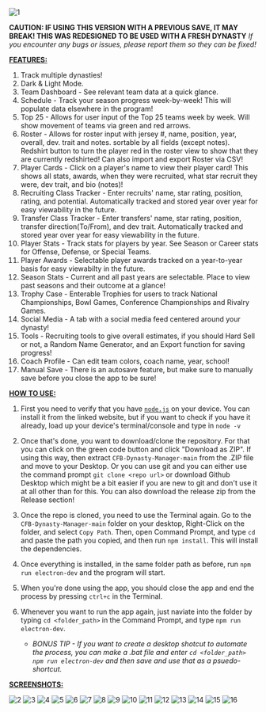 ![1](https://github.com/user-attachments/assets/34e95f17-6543-48d2-aa4f-fb4d23a8590c)

**CAUTION: IF USING THIS VERSION WITH A PREVIOUS SAVE, IT MAY BREAK!  THIS WAS REDESIGNED TO BE USED WITH A FRESH DYNASTY**
*If you encounter any bugs or issues, please report them so they can be fixed!*

<ins>**FEATURES:**</ins>

1. Track multiple dynasties!
2. Dark & Light Mode.
3. Team Dashboard - See relevant team data at a quick glance.
4. Schedule - Track your season progress week-by-week!  This will populate data elsewhere in the program!
5. Top 25 - Allows for user input of the Top 25 teams week by week.  Will show movement of teams via green and red arrows. 
6. Roster - Allows for roster input with jersey #, name, position, year, overall, dev. trait and notes. sortable by all fields (except notes). Redshirt button to turn the player red in the roster view to show that they are currently redshirted! Can also import and export Roster via CSV!
7. Player Cards - Click on a player's name to view their player card!  This shows all stats, awards, when they were recruited, what star recruit they were, dev trait, and bio (notes)!
8. Recruiting Class Tracker - Enter recruits' name, star rating, position, rating, and potential. Automatically tracked and stored year over year for easy viewability in the future.
9. Transfer Class Tracker - Enter transfers' name, star rating, position, transfer direction(To/From), and dev trait. Automatically tracked and stored year over year for easy viewability in the future.
10. Player Stats - Track stats for players by year.  See Season or Career stats for Offense, Defense, or Special Teams.  
11. Player Awards - Selectable player awards tracked on a year-to-year basis for easy viewabilty in the future.
12. Season Stats - Current and all past years are selectable. Place to view past seasons and their outcome at a glance!
14. Trophy Case - Enterable Trophies for users to track National Championships, Bowl Games, Conference Championships and Rivalry Games.
15. Social Media - A tab with a social media feed centered around your dynasty!
16. Tools - Recruiting tools to give overall estimates, if you should Hard Sell or not, a Random Name Generator, and an Export function for saving progress!
17. Coach Profile - Can edit team colors, coach name, year, school!
18. Manual Save - There is an autosave feature, but make sure to manually save before you close the app to be sure!


<ins>**HOW TO USE:**</ins>

1. First you need to verify that you have [`node.js`](https://nodejs.org/en/download/package-manager/current) on your device. You can install it from the linked website, but if you want to check if you have it already, load up your device's terminal/console and type in `node -v`
2. Once that's done, you want to download/clone the repository. For that you can click on the green code button and click "Download as ZIP".  If using this way, then extract `CFB-Dynasty-Manager-main` from the .ZIP file and move to your Desktop.  Or you can use git and you can either use the command prompt `git clone <repo url>` or download Github Desktop which might be a bit easier if you are new to git and don't use it at all other than for this.  You can also download the release zip from the Release section!
3. Once the repo is cloned, you need to use the Terminal again.  Go to the `CFB-Dynasty-Manager-main` folder on your desktop, Right-Click on the folder, and select `Copy Path`.  Then, open Command Prompt, and type `cd` and paste the path you copied, and then run `npm install`. This will install the dependencies.
4. Once everything is installed, in the same folder path as before, run `npm run electron-dev` and the program will start.
5. When you're done using the app, you should close the app and end the process by pressing `ctrl+c` in the Terminal.
6. Whenever you want to run the app again, just naviate into the folder by typing `cd <folder_path>` in the Command Prompt, and type `npm run electron-dev`.

   * *BONUS TIP - If you want to create a desktop shotcut to automate the process, you can make a .bat file and enter `cd <folder_path> npm run electron-dev` and then save and use that as a psuedo-shortcut.*



<ins>**SCREENSHOTS:**</ins>

![2](https://github.com/user-attachments/assets/bb267b5a-e959-477a-a361-cff78f0b5123)
![3](https://github.com/user-attachments/assets/7699d911-7a6c-4055-a9f4-867a384758f8)
![4](https://github.com/user-attachments/assets/7058e47e-656d-45d9-ab84-78a3f4a30134)
![5](https://github.com/user-attachments/assets/ac7f5fab-0ea4-42f3-bee7-dacb09d16895)
![6](https://github.com/user-attachments/assets/263112cc-a8e7-4192-803b-6ecb7ea007d9)
![7](https://github.com/user-attachments/assets/87dbaf9b-ab2e-4591-b41e-897b4d9a8903)
![8](https://github.com/user-attachments/assets/75abbf05-cd12-4273-905d-f3870e0f4e9b)
![9](https://github.com/user-attachments/assets/05d865af-40c2-49a4-a313-ad075bc65d61)
![10](https://github.com/user-attachments/assets/41d1ab80-4bc8-4528-9e86-0640fa7079a3)
![11](https://github.com/user-attachments/assets/d65796e0-fb94-4e40-85db-b0d783e71acb)
![12](https://github.com/user-attachments/assets/63812ee0-c15c-48d0-8682-cb471d13c4bb)
![13](https://github.com/user-attachments/assets/55dd78ae-f396-465a-8145-ef18558cad38)
![14](https://github.com/user-attachments/assets/31606d9d-0b6d-420d-9027-84ac213d9ce1)
![15](https://github.com/user-attachments/assets/e9f37d1e-12a7-44af-99ce-185423bc9b4a)
![16](https://github.com/user-attachments/assets/21205595-209f-4fdd-ae1b-69f7f77c4815)



















